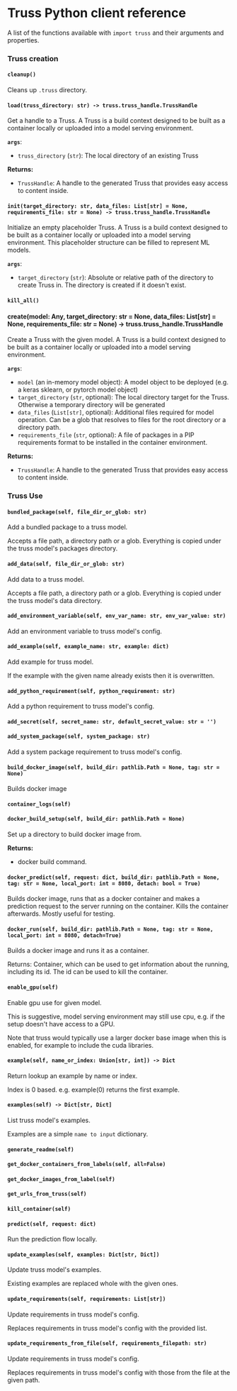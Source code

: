 # Truss Python client reference

A list of the functions available with `import truss` and their arguments and properties.

### Truss creation

#### `cleanup()`

Cleans up `.truss` directory.

#### `load(truss_directory: str) -> truss.truss_handle.TrussHandle`

Get a handle to a Truss. A Truss is a build context designed to be built as a container locally or uploaded into a model serving environment.

**`args`**:

* `truss_directory` (`str`): The local directory of an existing Truss

**Returns:**

* `TrussHandle`: A handle to the generated Truss that provides easy access to content inside.

#### `init(target_directory: str, data_files: List[str] = None, requirements_file: str = None) -> truss.truss_handle.TrussHandle`

Initialize an empty placeholder Truss. A Truss is a build context designed to be built as a container locally or uploaded into a model serving environment. This placeholder structure can be filled to represent ML models.

**`args`**:

* `target_directory` (`str`): Absolute or relative path of the directory to create Truss in. The directory is created if it doesn't exist.

#### `kill_all()`

#### create(model: Any, target_directory: str = None, data_files: List[str] = None, requirements_file: str = None) -> truss.truss_handle.TrussHandle

Create a Truss with the given model. A Truss is a build context designed to
be built as a container locally or uploaded into a model serving environment.

**`args`**:

* `model` (an in-memory model object): A model object to be deployed (e.g. a keras sklearn, or pytorch model object)
* `target_directory` (`str`, optional): The local directory target for the Truss. Otherwise a temporary directory will be generated
* `data_files` (`List[str]`, optional): Additional files required for model operation. Can be a glob that resolves to files for the root directory or a directory path.
* `requirements_file` (`str`, optional): A file of packages in a PIP requirements format to be installed in the container environment.

**Returns:**

* `TrussHandle`: A handle to the generated Truss that provides easy access to content inside.

### Truss Use

#### `bundled_package(self, file_dir_or_glob: str)`

Add a bundled package to a truss model.

Accepts a file path, a directory path or a glob. Everything is copied
under the truss model's packages directory.

#### `add_data(self, file_dir_or_glob: str)`

Add data to a truss model.

Accepts a file path, a directory path or a glob. Everything is copied
under the truss model's data directory.

#### `add_environment_variable(self, env_var_name: str, env_var_value: str)`

Add an environment variable to truss model's config.

#### `add_example(self, example_name: str, example: dict)`

Add example for truss model.

If the example with the given name already exists then it is overwritten.

#### `add_python_requirement(self, python_requirement: str)`

Add a python requirement to truss model's config.

#### `add_secret(self, secret_name: str, default_secret_value: str = '')`

#### `add_system_package(self, system_package: str)`

Add a system package requirement to truss model's config.

#### `build_docker_image(self, build_dir: pathlib.Path = None, tag: str = None)`

Builds docker image

#### `container_logs(self)`

#### `docker_build_setup(self, build_dir: pathlib.Path = None)`

Set up a directory to build docker image from.

**Returns:**

- docker build command.

#### `docker_predict(self, request: dict, build_dir: pathlib.Path = None, tag: str = None, local_port: int = 8080, detach: bool = True)`

Builds docker image, runs that as a docker container and makes a prediction request to the server running on the container. Kills the container afterwards. Mostly useful for testing.

#### `docker_run(self, build_dir: pathlib.Path = None, tag: str = None, local_port: int = 8080, detach=True)`

Builds a docker image and runs it as a container.

Returns: Container, which can be used to get information about the running, including its id. The id can be used to kill the container.

#### `enable_gpu(self)`

Enable gpu use for given model.

This is suggestive, model serving environment may still use cpu, e.g. if the setup doesn't have access to a GPU.

Note that truss would typically use a larger docker base image when this is enabled, for example to include the cuda libraries.

#### `example(self, name_or_index: Union[str, int]) -> Dict`

Return lookup an example by name or index.

Index is 0 based. e.g. example(0) returns the first example.

#### `examples(self) -> Dict[str, Dict]`

List truss model's examples.

Examples are a simple `name to input` dictionary.

#### `generate_readme(self)`

#### `get_docker_containers_from_labels(self, all=False)`

#### `get_docker_images_from_label(self)`

#### `get_urls_from_truss(self)`

#### `kill_container(self)`

#### `predict(self, request: dict)`

Run the prediction flow locally.

#### `update_examples(self, examples: Dict[str, Dict])`

Update truss model's examples.

Existing examples are replaced whole with the given ones.

#### `update_requirements(self, requirements: List[str])`

Update requirements in truss model's config.

Replaces requirements in truss model's config with the provided list.

#### `update_requirements_from_file(self, requirements_filepath: str)`

Update requirements in truss model's config.

Replaces requirements in truss model's config with those from the file at the given path.
